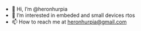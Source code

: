 - 👋 Hi, I’m @heronhurpia
- 👀 I’m interested in embeded and small devices rtos
- 📫 How to reach me at heronhurpia@gmail.com

<!---
heronhurpia/heronhurpia is a ✨ special ✨ repository because its `README.md` (this file) appears on your GitHub profile.
You can click the Preview link to take a look at your changes.
--->
